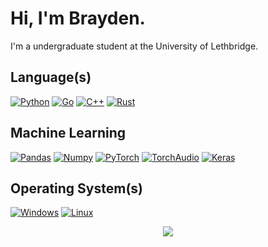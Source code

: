 # Hi, I'm Brayden.

I'm a undergraduate student at the University of Lethbridge.

## Language(s)

[![Python](https://img.shields.io/badge/Python-8ec07c?style=for-the-badge&logo=python&logoColor=fe8019&color=282828)](https://github.com/braycarlson)
[![Go](https://img.shields.io/badge/Go-8ec07c?style=for-the-badge&logo=go&logoColor=fe8019&color=282828)](https://github.com/braycarlson)
[![C++](https://img.shields.io/badge/C++-8ec07c?style=for-the-badge&logo=cplusplus&logoColor=fe8019&color=282828)](https://github.com/braycarlson)
[![Rust](https://img.shields.io/badge/Rust-8ec07c?style=for-the-badge&logo=rust&logoColor=fe8019&color=282828)](https://github.com/braycarlson)

## Machine Learning

[![Pandas](https://img.shields.io/badge/Pandas-8ec07c?style=for-the-badge&logo=pandas&logoColor=fe8019&color=282828)](https://github.com/braycarlson)
[![Numpy](https://img.shields.io/badge/Numpy-8ec07c?style=for-the-badge&logo=numpy&logoColor=fe8019&color=282828)](https://github.com/braycarlson)
[![PyTorch](https://img.shields.io/badge/PyTorch-8ec07c?style=for-the-badge&logo=pytorch&logoColor=fe8019&color=282828)](https://github.com/braycarlson)
[![TorchAudio](https://img.shields.io/badge/Torchaudio-8ec07c?style=for-the-badge&logo=torchaudio&logoColor=fe8019&color=282828)](https://github.com/braycarlson)
[![Keras](https://img.shields.io/badge/Keras-8ec07c?style=for-the-badge&logo=keras&logoColor=fe8019&color=282828)](https://github.com/braycarlson)

## Operating System(s)

[![Windows](https://img.shields.io/badge/Windows-8ec07c?style=for-the-badge&logo=windows&logoColor=fe8019&color=282828)](https://github.com/braycarlson)
[![Linux](https://img.shields.io/badge/Linux-8ec07c?style=for-the-badge&logo=linux&logoColor=fe8019&color=282828)](https://github.com/braycarlson)

<p align="center">
    <a href="https://github.com/braycarlson">
        <img src="https://komarev.com/ghpvc/?username=braycarlson&color=fe8019&style=for-the-badge)" />
    </a>
</p>
